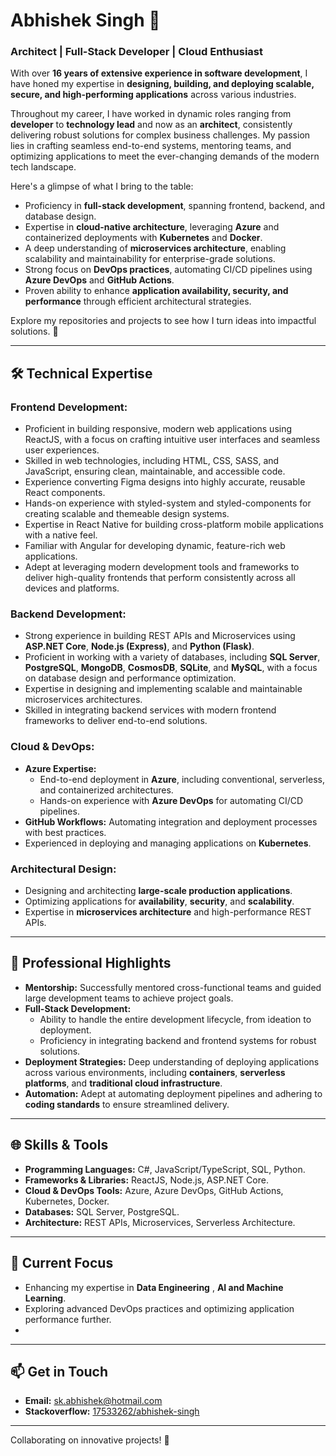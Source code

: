 # Abhishek Singh 👋  
### Architect | Full-Stack Developer | Cloud Enthusiast  

With over **16 years of extensive experience in software development**, I have honed my expertise in **designing, building, and deploying scalable, secure, and high-performing applications** across various industries.  

Throughout my career, I have worked in dynamic roles ranging from **developer** to **technology lead** and now as an **architect**, consistently delivering robust solutions for complex business challenges. My passion lies in crafting seamless end-to-end systems, mentoring teams, and optimizing applications to meet the ever-changing demands of the modern tech landscape.  

Here's a glimpse of what I bring to the table:  
- Proficiency in **full-stack development**, spanning frontend, backend, and database design.  
- Expertise in **cloud-native architecture**, leveraging **Azure** and containerized deployments with **Kubernetes** and **Docker**.  
- A deep understanding of **microservices architecture**, enabling scalability and maintainability for enterprise-grade solutions.  
- Strong focus on **DevOps practices**, automating CI/CD pipelines using **Azure DevOps** and **GitHub Actions**.  
- Proven ability to enhance **application availability, security, and performance** through efficient architectural strategies.  

Explore my repositories and projects to see how I turn ideas into impactful solutions. 🌟  

---

## 🛠️ Technical Expertise  
### **Frontend Development:**  
- Proficient in building responsive, modern web applications using ReactJS, with a focus on crafting intuitive user interfaces and seamless user experiences.
- Skilled in web technologies, including HTML, CSS, SASS, and JavaScript, ensuring clean, maintainable, and accessible code.
- Experience converting Figma designs into highly accurate, reusable React components.
- Hands-on experience with styled-system and styled-components for creating scalable and themeable design systems.
- Expertise in React Native for building cross-platform mobile applications with a native feel.
- Familiar with Angular for developing dynamic, feature-rich web applications.
- Adept at leveraging modern development tools and frameworks to deliver high-quality frontends that perform consistently across all devices and platforms.  

### **Backend Development:**  
- Strong experience in building REST APIs and Microservices using **ASP.NET Core**, **Node.js (Express)**, and **Python (Flask)**.
- Proficient in working with a variety of databases, including **SQL Server**, **PostgreSQL**, **MongoDB**, **CosmosDB**, **SQLite**, and **MySQL**, with a focus on database design and performance optimization.
- Expertise in designing and implementing scalable and maintainable microservices architectures.
- Skilled in integrating backend services with modern frontend frameworks to deliver end-to-end solutions.
### **Cloud & DevOps:**  
- **Azure Expertise:**  
  - End-to-end deployment in **Azure**, including conventional, serverless, and containerized architectures.  
  - Hands-on experience with **Azure DevOps** for automating CI/CD pipelines.  
- **GitHub Workflows:** Automating integration and deployment processes with best practices.  
- Experienced in deploying and managing applications on **Kubernetes**.  

### **Architectural Design:**  
- Designing and architecting **large-scale production applications**.  
- Optimizing applications for **availability**, **security**, and **scalability**.  
- Expertise in **microservices architecture** and high-performance REST APIs.  

---

## 🌟 Professional Highlights  
- **Mentorship:** Successfully mentored cross-functional teams and guided large development teams to achieve project goals.  
- **Full-Stack Development:**  
  - Ability to handle the entire development lifecycle, from ideation to deployment.  
  - Proficiency in integrating backend and frontend systems for robust solutions.  
- **Deployment Strategies:** Deep understanding of deploying applications across various environments, including **containers**, **serverless platforms**, and **traditional cloud infrastructure**.  
- **Automation:** Adept at automating deployment pipelines and adhering to **coding standards** to ensure streamlined delivery.  

---

## 🌐 Skills & Tools  
- **Programming Languages:** C#, JavaScript/TypeScript, SQL, Python.  
- **Frameworks & Libraries:** ReactJS, Node.js, ASP.NET Core.  
- **Cloud & DevOps Tools:** Azure, Azure DevOps, GitHub Actions, Kubernetes, Docker.  
- **Databases:** SQL Server, PostgreSQL.  
- **Architecture:** REST APIs, Microservices, Serverless Architecture.  

---

## 🌱 Current Focus  
- Enhancing my expertise in **Data Engineering** , **AI and Machine Learning**.  
- Exploring advanced DevOps practices and optimizing application performance further.
- 

---

## 📫 Get in Touch  
- **Email:** [sk.abhishek@hotmail.com](sk.abhishek@hotmail.com)  
- **Stackoverflow:** [17533262/abhishek-singh](https://stackoverflow.com/users/17533262/abhishek-singh)
---

Collaborating on innovative projects! 🚀  
